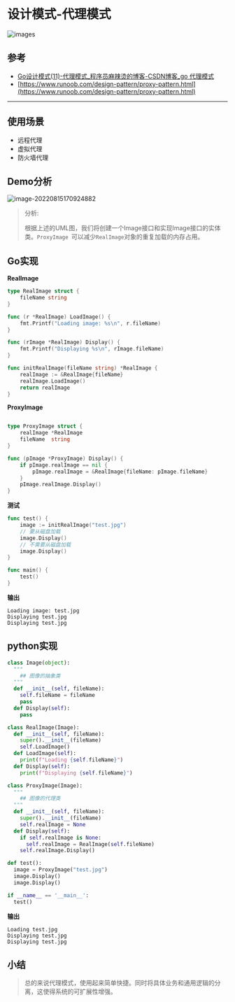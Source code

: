 # 设计模式-代理模式

![images](C:\Users\86136\Desktop\images.jpg)

## 参考

- [Go设计模式(11)-代理模式_程序员麻辣烫的博客-CSDN博客_go 代理模式](https://blog.csdn.net/shida219/article/details/116844172)
- [https://www.runoob.com/design-pattern/proxy-pattern.html](https://www.runoob.com/design-pattern/proxy-pattern.html)

---

## 使用场景

- 远程代理
- 虚拟代理
- 防火墙代理

## Demo分析

![image-20220815170924882](C:\Users\86136\AppData\Roaming\Typora\typora-user-images\image-20220815170924882.png)

> 分析:
>
> 根据上述的UML图，我们将创建一个Image接口和实现Image接口的实体类。``ProxyImage ``可以减少``RealImage``对象的重复加载的内存占用。

## Go实现

**RealImage**

```go
type RealImage struct {
	fileName string
}

func (r *RealImage) LoadImage() {
	fmt.Printf("Loading image: %s\n", r.fileName)
}

func (rImage *RealImage) Display() {
	fmt.Printf("Displaying %s\n", rImage.fileName)
}

func initRealImage(fileName string) *RealImage {
	realImage := &RealImage{fileName}
	realImage.LoadImage()
	return realImage
}
```

**ProxyImage**

```go

type ProxyImage struct {
	realImage *RealImage
	fileName  string
}

func (pImage *ProxyImage) Display() {
	if pImage.realImage == nil {
		pImage.realImage = &RealImage{fileName: pImage.fileName}
	}
	pImage.realImage.Display()
}
```

**测试**

```go
func test() {
	image := initRealImage("test.jpg")
	// 要从磁盘加载
	image.Display()
	// 不需要从磁盘加载
	image.Display()
}

func main() {
	test()
}
```

**输出**

```
Loading image: test.jpg
Displaying test.jpg
Displaying test.jpg
```

## python实现

```python
class Image(object):
  """
    ## 图像的抽象类
  """
  def __init__(self, fileName):
    self.fileName = fileName
    pass
  def Display(self):
    pass

class RealImage(Image):
  def __init__(self, fileName):
    super().__init__(fileName)
    self.LoadImage()
  def LoadImage(self):
    print(f"Loading {self.fileName}")
  def Display(self):
    print(f"Displaying {self.fileName}")

class ProxyImage(Image):
  """
    ## 图像的代理类
  """
  def __init__(self, fileName):
    super().__init__(fileName)
    self.realImage = None
  def Display(self):
    if self.realImage is None:
      self.realImage = RealImage(self.fileName)
    self.realImage.Display()

def test():
  image = ProxyImage("test.jpg")
  image.Display()
  image.Display()

if __name__ == '__main__':
  test()
```

**输出**

```
Loading test.jpg
Displaying test.jpg
Displaying test.jpg
```

## 小结

> 总的来说代理模式，使用起来简单快捷。同时将具体业务和通用逻辑的分离，这使得系统的可扩展性增强。


